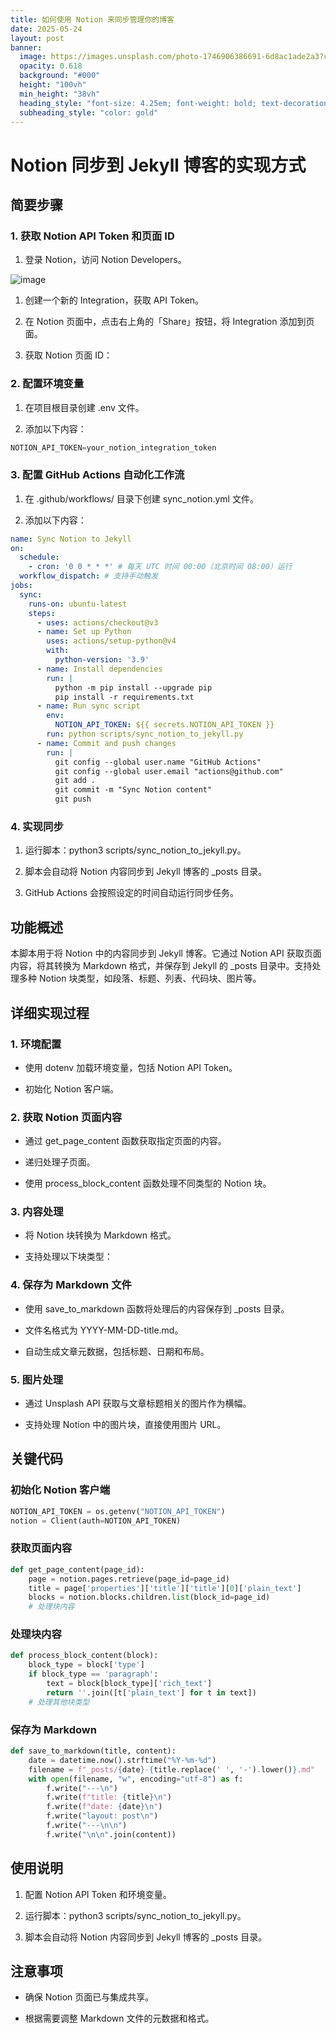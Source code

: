 ```yaml
---
title: 如何使用 Notion 来同步管理你的博客
date: 2025-05-24
layout: post
banner:
  image: https://images.unsplash.com/photo-1746906386691-6d8ac1ade2a3?crop=entropy&cs=tinysrgb&fit=max&fm=jpg&ixid=M3w2OTIwMzJ8MHwxfHJhbmRvbXx8fHx8fHx8fDE3NDgxMTEyMjJ8&ixlib=rb-4.1.0&q=80&w=1080
  opacity: 0.618
  background: "#000"
  height: "100vh"
  min_height: "38vh"
  heading_style: "font-size: 4.25em; font-weight: bold; text-decoration: underline"
  subheading_style: "color: gold"
---
```


# Notion 同步到 Jekyll 博客的实现方式

## 简要步骤

### 1. 获取 Notion API Token 和页面 ID

1. 登录 Notion，访问 Notion Developers。

![image](https://prod-files-secure.s3.us-west-2.amazonaws.com/a7a0cc5a-89b9-4cda-8686-1fba0ca52f40/d19c1afe-dea5-4312-9333-786b0ba83054/image.png?X-Amz-Algorithm=AWS4-HMAC-SHA256&X-Amz-Content-Sha256=UNSIGNED-PAYLOAD&X-Amz-Credential=ASIAZI2LB466TVGUQKGG%2F20250524%2Fus-west-2%2Fs3%2Faws4_request&X-Amz-Date=20250524T182702Z&X-Amz-Expires=3600&X-Amz-Security-Token=IQoJb3JpZ2luX2VjEFIaCXVzLXdlc3QtMiJHMEUCIQCQ3tLFSNTZaJ2OcOJm9Bfzz3mO2%2Fpv9tgZeDyhs9JvZwIgEe7kj4XAQbR7ofjHa81oc8S7gIwqp7CyNV%2BDh%2Bo0VpMq%2FwMIGxAAGgw2Mzc0MjMxODM4MDUiDFxdSToDAA6axEjnpCrcAzDdZHhW5OzRS%2FH2HzJVGDm%2Fum79ZzRiEQ0Qe7xphMKFnHUA6YLzTN0boRXjo29x5BIXaM%2BQ2S%2F4AcRj%2FaVWUB6mWRL5ceGjPu7jf%2FkxBJOazcXHSQDM0OQWioO7CauC8z8IbQI7BCQGNRck5zFhB70K2DHG%2Fsx0edYn67t%2FjtJ5YsQwEIQ22Dj5b%2FtuGKP8kqHd%2BBc%2BqKRVYCiZP%2BivEY4nVWh9N4Ej2eafa4pwvQCbEuPDnX9uR0mkqkWWNlziUCNL%2BRLn3qDecBHrxykrwM4ztHbf7PYWH6pLnEKzVn66hyeW%2BU2HjlToe9%2B2aBDikw0U0PbqnSt4e9GAYILoFYzjI2sM%2BEn6k2LXTMlr9RL51QSujjlZ0xbfG1ma3%2BygOD0JTlS5g2MipofzYjah3JRAKTriHqrwAMYKS%2BxcUXHRIqolNUeOzdXokOweZ1DeLOIcagXT20qMa86adoY2kTfVMUlWj4NeTwVKMOiFfIUgZtZsnxnksxgau%2BAXd7hFoJydCXRlUJM63nW1XZekQzn7%2BYC8bKDKPXZVRE32QQ4N8XzJOIybV%2BL6Kd%2Br0dzw45qFARN8wCTL56drQLskNCDWRZZmBFS7BGAq%2Be3JZ6MCJ1ES1MyjICrXq2JlMOuVyMEGOqUBoHr%2B4Vp1%2F%2Bq%2B76TECJdpHOiRXM4s4GRP5Ph0scGBT1oQ8q8daNDD%2BYDCf7wlIEE5jkBO4y8s5%2BSUolshvfhbXPyEPfPU3Wm6UnJXdybUUyDLRFM0wCDTAcDtLBtnosR0aoNkMiIqNc5UJfuDKwn%2BhTt9f9IR4irsHcYb9evEq01YX1qCbkXJ9JXOoJptw7ifhZF3mcuf4BxltBVorURFB%2BXisxBQ&X-Amz-Signature=939b6b52328e8514cf35812beba55f68f977fa54696f113fc0cefa93fda4753b&X-Amz-SignedHeaders=host&x-id=GetObject)

1. 创建一个新的 Integration，获取 API Token。

1. 在 Notion 页面中，点击右上角的「Share」按钮，将 Integration 添加到页面。

1. 获取 Notion 页面 ID：


### 2. 配置环境变量

1. 在项目根目录创建 .env 文件。

1. 添加以下内容：

```javascript
NOTION_API_TOKEN=your_notion_integration_token
```

### 3. 配置 GitHub Actions 自动化工作流

1. 在 .github/workflows/ 目录下创建 sync_notion.yml 文件。

1. 添加以下内容：

```yaml
name: Sync Notion to Jekyll
on:
  schedule:
    - cron: '0 0 * * *' # 每天 UTC 时间 00:00（北京时间 08:00）运行
  workflow_dispatch: # 支持手动触发
jobs:
  sync:
    runs-on: ubuntu-latest
    steps:
      - uses: actions/checkout@v3
      - name: Set up Python
        uses: actions/setup-python@v4
        with:
          python-version: '3.9'
      - name: Install dependencies
        run: |
          python -m pip install --upgrade pip
          pip install -r requirements.txt
      - name: Run sync script
        env:
          NOTION_API_TOKEN: ${{ secrets.NOTION_API_TOKEN }}
        run: python scripts/sync_notion_to_jekyll.py
      - name: Commit and push changes
        run: |
          git config --global user.name "GitHub Actions"
          git config --global user.email "actions@github.com"
          git add .
          git commit -m "Sync Notion content"
          git push
```

### 4. 实现同步

1. 运行脚本：python3 scripts/sync_notion_to_jekyll.py。

1. 脚本会自动将 Notion 内容同步到 Jekyll 博客的 _posts 目录。

1. GitHub Actions 会按照设定的时间自动运行同步任务。

## 功能概述

本脚本用于将 Notion 中的内容同步到 Jekyll 博客。它通过 Notion API 获取页面内容，将其转换为 Markdown 格式，并保存到 Jekyll 的 _posts 目录中。支持处理多种 Notion 块类型，如段落、标题、列表、代码块、图片等。

## 详细实现过程

### 1. 环境配置

- 使用 dotenv 加载环境变量，包括 Notion API Token。

- 初始化 Notion 客户端。

### 2. 获取 Notion 页面内容

- 通过 get_page_content 函数获取指定页面的内容。

- 递归处理子页面。

- 使用 process_block_content 函数处理不同类型的 Notion 块。

### 3. 内容处理

- 将 Notion 块转换为 Markdown 格式。

- 支持处理以下块类型：


### 4. 保存为 Markdown 文件

- 使用 save_to_markdown 函数将处理后的内容保存到 _posts 目录。

- 文件名格式为 YYYY-MM-DD-title.md。

- 自动生成文章元数据，包括标题、日期和布局。

### 5. 图片处理

- 通过 Unsplash API 获取与文章标题相关的图片作为横幅。

- 支持处理 Notion 中的图片块，直接使用图片 URL。

## 关键代码

### 初始化 Notion 客户端

```python
NOTION_API_TOKEN = os.getenv("NOTION_API_TOKEN")
notion = Client(auth=NOTION_API_TOKEN)
```

### 获取页面内容

```python
def get_page_content(page_id):
    page = notion.pages.retrieve(page_id=page_id)
    title = page['properties']['title']['title'][0]['plain_text']
    blocks = notion.blocks.children.list(block_id=page_id)
    # 处理块内容
```

### 处理块内容

```python
def process_block_content(block):
    block_type = block['type']
    if block_type == 'paragraph':
        text = block[block_type]['rich_text']
        return ''.join([t['plain_text'] for t in text])
    # 处理其他块类型
```

### 保存为 Markdown

```python
def save_to_markdown(title, content):
    date = datetime.now().strftime("%Y-%m-%d")
    filename = f"_posts/{date}-{title.replace(' ', '-').lower()}.md"
    with open(filename, "w", encoding="utf-8") as f:
        f.write("---\n")
        f.write(f"title: {title}\n")
        f.write(f"date: {date}\n")
        f.write("layout: post\n")
        f.write("---\n\n")
        f.write("\n\n".join(content))
```

## 使用说明

1. 配置 Notion API Token 和环境变量。

1. 运行脚本：python3 scripts/sync_notion_to_jekyll.py。

1. 脚本会自动将 Notion 内容同步到 Jekyll 博客的 _posts 目录。

## 注意事项

- 确保 Notion 页面已与集成共享。

- 根据需要调整 Markdown 文件的元数据和格式。